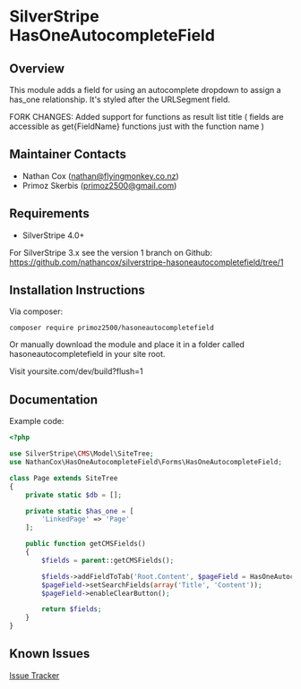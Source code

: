 SilverStripe HasOneAutocompleteField
===================================

Overview
--------------

This module adds a field for using an autocomplete dropdown to assign a has_one relationship. It's styled after the
URLSegment field.

FORK CHANGES: Added support for functions as result list title ( fields are accessible as get{FieldName} functions just
with the function name )


Maintainer Contacts
-------------------

* Nathan Cox (<nathan@flyingmonkey.co.nz>)
* Primoz Skerbis (<primoz2500@gmail.com>)

Requirements
------------

* SilverStripe 4.0+

For SilverStripe 3.x see the version 1 branch on
Github: https://github.com/nathancox/silverstripe-hasoneautocompletefield/tree/1


Installation Instructions
-------------------------

Via composer:

```
composer require primoz2500/hasoneautocompletefield
```

Or manually download the module and place it in a folder called hasoneautocompletefield in your site root.

Visit yoursite.com/dev/build?flush=1

Documentation
-------------


Example code:

```php
<?php

use SilverStripe\CMS\Model\SiteTree;
use NathanCox\HasOneAutocompleteField\Forms\HasOneAutocompleteField;

class Page extends SiteTree
{
    private static $db = [];

    private static $has_one = [
        'LinkedPage' => 'Page'
    ];

    public function getCMSFields()
    {
        $fields = parent::getCMSFields();

        $fields->addFieldToTab('Root.Content', $pageField = HasOneAutocompleteField::create('LinkedPageID', 'Linked Page', 'Page', 'Title'));
        $pageField->setSearchFields(array('Title', 'Content'));
        $pageField->enableClearButton();

        return $fields;
    }
}

```

Known Issues
------------
[Issue Tracker](https://github.com/primoz2500/silverstripe-hasoneautocompletefield/issues)
